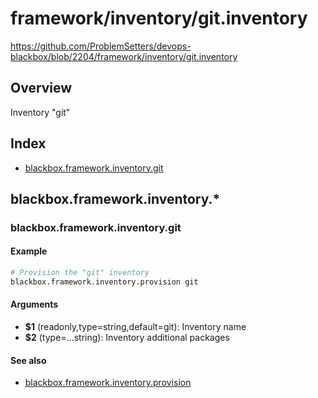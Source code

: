 # framework/inventory/git.inventory

https://github.com/ProblemSetters/devops-blackbox/blob/2204/framework/inventory/git.inventory

## Overview

Inventory "git"

## Index

* [blackbox.framework.inventory.git](#blackboxframeworkinventorygit)

## blackbox.framework.inventory.*

### blackbox.framework.inventory.git

#### Example

```bash
# Provision the "git" inventory
blackbox.framework.inventory.provision git
```

#### Arguments

* **$1** (readonly,type=string,default=git): Inventory name
* **$2** (type=...string): Inventory additional packages

#### See also

* [blackbox.framework.inventory.provision](#blackboxframeworkinventoryprovision)

